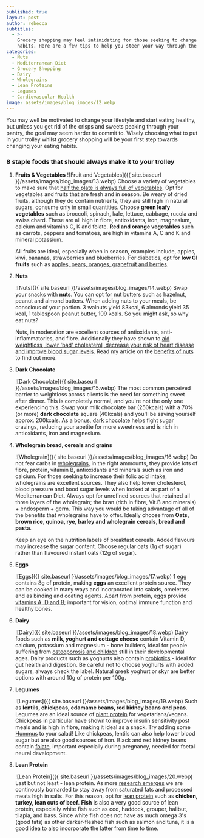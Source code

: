 ```yaml
---
published: true
layout: post
author: rebecca
subtitles:
  - >-
    Grocery shopping may feel intimidating for those seeking to change their
    habits. Here are a few tips to help you steer your way through the aisles.
categories:
  - Nuts
  - Mediterranean Diet
  - Grocery Shopping
  - Dairy
  - Wholegrains
  - Lean Proteins
  - Legumes
  - Cardiovascular Health
image: assets/images/blog_images/12.webp
---
```


You may well be motivated to change your lifestyle and start eating healthy, but unless you get rid of the crisps and sweets peaking through your pantry, the goal may seem harder to commit to. Wisely choosing what to put in your trolley whilst grocery shopping will be your first step towards changing your eating habits. 

### 8 staple foods that should always make it to your trolley 

1. **Fruits & Vegetables**
    ![Fruit and Vegetables]({{ site.baseurl }}/assets/images/blog_images/13.webp)
Choose a variety of vegetables to make sure that [half the plate is always full of vegetables](https://www.bda.uk.com/resource/fruit-and-vegetables-how-to-get-five-a-day.html). Opt for vegetables and fruits that are fresh and in season. Be weary of dried fruits, although they do contain nutrients, they are still high in natural sugars, consume only in small quantities. Choose **green leafy vegetables** such as broccoli, spinach, kale, lettuce, cabbage, rucola and swiss chard. These are all high in fibre, antioxidants, iron, magnesium, calcium and vitamins C, K and folate. **Red and orange vegetables** such as carrots, peppers and tomatoes, are high in vitamins A, C and K and mineral potassium.

    All fruits are ideal, especially when in season, examples include, apples, kiwi, bananas, strawberries and blueberries. For diabetics, opt for **low GI fruits** such as [apples, pears, oranges, grapefruit and berries](https://www.diabetes.co.uk/food/fruit.html). 

2. **Nuts**

    ![Nuts]({{ site.baseurl }}/assets/images/blog_images/14.webp)
Swap your snacks with **nuts**. You can opt for nut butters such as hazelnut, peanut and almond butters. When adding nuts to your meals, be conscious of your portion. 3 walnuts yield 83kcal, 6 almonds yield 35 kcal, 1 tablespoon peanut butter, 109 kcals. So you might ask, so why eat nuts? 

    Nuts, in moderation are excellent sources of antioxidants, anti-inflammatories, and fibre. Additionally they have shown to [aid weightloss, lower 'bad' cholesterol, decrease your risk of heart disease and improve blood sugar levels](https://www.nejm.org/doi/full/10.1056/nejmoa1800389). Read my article on the [benefits of nuts](https://rebmdsportsnutrition.com/secret-to-healthy-heart-blood-vessels/) to find out more. 

3. **Dark Chocolate**

    ![Dark Chocolate]({{ site.baseurl }}/assets/images/blog_images/15.webp)
The most common perceived barrier to weightloss across clients is the need for something sweet after dinner. This is completely normal, and you're not the only one experiencing this. Swap your milk chocolate bar (250kcals) with a 70% (or more) **dark chocolate** square (40kcals) and you'll be saving yourself approx. 200kcals. As a bonus, [dark chocolate](https://academic.oup.com/jaoac/article/102/5/1388/5658268?login=true) helps fight sugar cravings, reducing your apetite for more sweetness and is rich in antioxidants, iron and magnesium. 

4. **Wholegrain bread, cereals and grains**

    ![Wholegrain]({{ site.baseurl }}/assets/images/blog_images/16.webp)
Do not fear carbs in [wholegrains](https://www.bda.uk.com/resource/wholegrains.html), in the right ammounts, they provide lots of fibre, protein, vitamin B, antioxidants and minerals such  as iron and calcium. For those seeking to increase their folic acid intake, wholegrains are excellent sources. They also help lower cholesterol, blood pressure and bood sugar levels when looked at as part of a Mediterranean Diet. Always opt for unrefined sources that retained all three layers of the wholegrain; the bran (rich in fibre, Vit.B and minerals) + endosperm + germ. This way you would be taking advantage of all of the benefits that wholegrains have to offer. Ideally choose from **Oats, brown rice, quinoa, rye, barley and wholegrain cereals, bread and pasta**. 
    
    Keep an eye on the nutrition labels of breakfast cereals. Added flavours may increase the sugar content. Choose regular oats (1g of sugar) rather than flavoured instant oats (12g of sugar). 

5. **Eggs**

    ![Eggs]({{ site.baseurl }}/assets/images/blog_images/17.webp)
1 egg contains 8g of protein, making **eggs** an excellent protein source. They can be cooked in many ways and incorporated into salads, omelettes and as binding and coating agents. Apart from protein, eggs provide [vitamins A, D  and B](https://www.emerald.com/insight/content/doi/10.1108/00346651011043961/full/html); important for vision, optimal immune function and healthy bones.  

6. **Dairy**

    ![Dairy]({{ site.baseurl }}/assets/images/blog_images/18.webp)
Dairy foods such as **milk, yoghurt and cottage cheese** contain Vitamin D, calcium, potassium and magnesium - bone builders, ideal for people suffering from [osteoporosis and children](https://agris.fao.org/agris-search/search.do?recordID=US202100097804) still in their developmental ages. 
Dairy products such as yoghurts also contain [probiotics](https://www.bda.uk.com/resource/probiotics.html) - ideal for gut health and digestion. 
Be careful not to choose yoghurts with added sugars, always check the label. Natural greek yoghurt or skyr are better options with around 10g of protein per 100g.

7. **Legumes**

    ![Legumes]({{ site.baseurl }}/assets/images/blog_images/19.webp)
Such  as **lentils, chickpeas, edamame beans, red kidney beans and peas**. Legumes are an ideal source of [plant protein](https://www.bda.uk.com/resource/vegetarian-vegan-plant-based-diet.html) for vegetarians/vegans. Chickpeas in particular have shown to improve insulin sensitivity post meals and is high in fibre, making it ideal as a snack. Try adding some [Hummus](https://www.loveandlemons.com/hummus-recipe/) to your salad! 
    Like chickpeas, lentils can also help lower blood sugar but are also good sources of iron. Black and red kidney beans contain [folate](https://www.bda.uk.com/resource/folic-acid.html), important especially during pregnancy, needed for foetal neural development. 

8. **Lean Protein**

    ![Lean Protein]({{ site.baseurl }}/assets/images/blog_images/20.webp)
Last but not least - lean protein. As more [research emerges](https://bjsm.bmj.com/content/53/22/1393.abstract) we are continously bomarded to  stay away from saturated fats and processed meats high in salts. For this reason, opt for [lean protein](https://www.bda.uk.com/resource/heart-health.html) such as **chicken, turkey, lean cuts of beef**. 
**Fish** is also a very good source of lean protein, especially white fish such  as cod, haddock, grouper, halibut, tilapia, and bass. Since white fish does not have as much omega 3's (good fats) as other darker-fleshed fish such as salmon and tuna, it is a good idea to also incorporate the latter from time to time.
